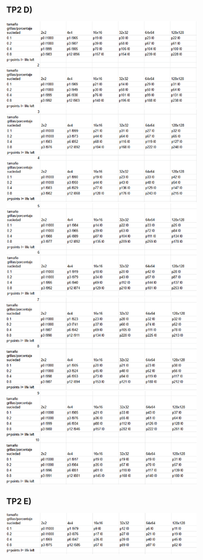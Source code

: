 ## TP2 D)
![](Ej-C1.PNG)
![](Ej-C2.PNG)
![](Ej-C3.PNG)
![](Ej-C4.PNG)
![](Ej-C5.PNG)

## TP2 E)
![](Ej-D.PNG)
